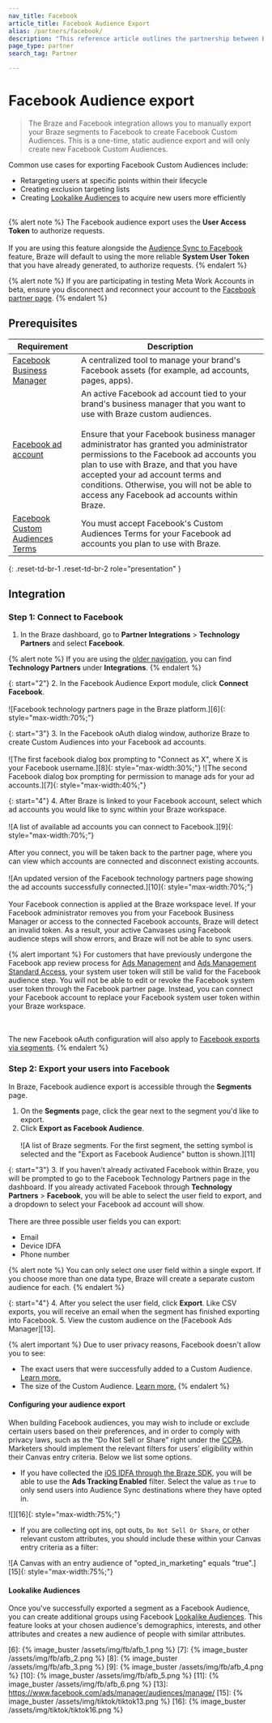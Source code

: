 ```yaml
---
nav_title: Facebook
article_title: Facebook Audience Export
alias: /partners/facebook/
description: "This reference article outlines the partnership between Braze and Facebook, a leading social platform for brands to reach and engage with their customers."
page_type: partner
search_tag: Partner

---
```


# Facebook Audience export

> The Braze and Facebook integration allows you to manually export your Braze segments to Facebook to create Facebook Custom Audiences. This is a one-time, static audience export and will only create new Facebook Custom Audiences.

Common use cases for exporting Facebook Custom Audiences include:
- Retargeting users at specific points within their lifecycle
- Creating exclusion targeting lists
- Creating [Lookalike Audiences][4] to acquire new users more efficiently
<br><br>

{% alert note %}
The Facebook audience export uses the **User Access Token** to authorize requests.<br><br>
If you are using this feature alongside the [Audience Sync to Facebook]({{site.baseurl}}/audience_sync_facebook/) feature, Braze will default to using the more reliable **System User Token** that you have already generated, to authorize requests.
{% endalert %}

{% alert note %}
If you are participating in testing Meta Work Accounts in beta, ensure you disconnect and reconnect your account to the [Facebook partner page]({{site.baseurl}}/partners/canvas_steps/facebook_audience_sync#step-1-connect-to-facebook). 
{% endalert %}

## Prerequisites

| Requirement | Description |
| ----------- | ----------- |
| [Facebook Business Manager][1] | A centralized tool to manage your brand's Facebook assets (for example, ad accounts, pages, apps). |
| [Facebook ad account][2] | An active Facebook ad account tied to your brand's business manager that you want to use with Braze custom audiences.<br><br>Ensure that your Facebook business manager administrator has granted you administrator permissions to the Facebook ad accounts you plan to use with Braze, and that you have accepted your ad account terms and conditions. Otherwise, you will not be able to access any Facebook ad accounts within Braze. |
| [Facebook Custom Audiences Terms][3]| You must accept Facebook's Custom Audiences Terms for your Facebook ad accounts you plan to use with Braze.|
{: .reset-td-br-1 .reset-td-br-2 role="presentation" }

## Integration

### Step 1: Connect to Facebook

1. In the Braze dashboard, go to **Partner Integrations** > **Technology Partners** and select **Facebook**. 

{% alert note %}
If you are using the [older navigation]({{site.baseurl}}/navigation), you can find **Technology Partners** under **Integrations**.
{% endalert %}

{: start="2"}
2. In the Facebook Audience Export module, click **Connect Facebook**. <br><br>![Facebook technology partners page in the Braze platform.][6]{: style="max-width:70%;"}

{: start="3"}
3. In the Facebook oAuth dialog window, authorize Braze to create Custom Audiences into your Facebook ad accounts. <br><br>![The first facebook dialog box prompting to "Connect as X", where X is your Facebook username.][8]{: style="max-width:30%;"}  ![The second Facebook dialog box prompting for permission to manage ads for your ad accounts.][7]{: style="max-width:40%;"}

{: start="4"}
4. After Braze is linked to your Facebook account, select which ad accounts you would like to sync within your Braze workspace. <br><br>![A list of available ad accounts you can connect to Facebook.][9]{: style="max-width:70%;"}<br><br> After you connect, you will be taken back to the partner page, where you can view which accounts are connected and disconnect existing accounts. <br><br> ![An updated version of the Facebook technology partners page showing the ad accounts successfully connected.][10]{: style="max-width:70%;"}<br>
<br> Your Facebook connection is applied at the Braze workspace level. If your Facebook administrator removes you from your Facebook Business Manager or access to the connected Facebook accounts, Braze will detect an invalid token. As a result, your active Canvases using Facebook audience steps will show errors, and Braze will not be able to sync users. 

{% alert important %}
For customers that have previously undergone the Facebook app review process for [Ads Management](https://developers.facebook.com/docs/facebook-login/permissions/#reference-ads_management) and [Ads Management Standard Access](https://developers.facebook.com/docs/marketing-api/access#standard), your system user token will still be valid for the Facebook audience step. You will not be able to edit or revoke the Facebook system user token through the Facebook partner page. Instead, you can connect your Facebook account to replace your Facebook system user token within your Braze workspace. 

<br><br>The new Facebook oAuth configuration will also apply to [Facebook exports via segments]({{site.baseurl}}/partners/message_orchestration/additional_channels/retargeting/facebook/#prerequisites). 
{% endalert %}

### Step 2: Export your users into Facebook

In Braze, Facebook audience export is accessible through the **Segments** page. 

1. On the **Segments** page, click the gear next to the segment you'd like to export.
2. Click **Export as Facebook Audience**. <br><br>![A list of Braze segments. For the first segment, the setting symbol is selected and the "Export as Facebook Audience" button is shown.][11]

{: start="3"}
3. If you haven't already activated Facebook within Braze, you will be prompted to go to the Facebook Technology Partners page in the dashboard. If you already activated Facebook through **Technology Partners** > **Facebook**, you will be able to select the user field to export, and a dropdown to select your Facebook ad account will show. <br><br> There are three possible user fields you can export:  
- Email
- Device IDFA
- Phone number

{% alert note %}
You can only select one user field within a single export. If you choose more than one data type, Braze will create a separate custom audience for each.
{% endalert %}

{: start="4"}
4. After you select the user field, click **Export**. Like CSV exports, you will receive an email when the segment has finished exporting into Facebook.
5. View the custom audience on the [Facebook Ads Manager][13].

{% alert important %}
Due to user privacy reasons, Facebook doesn't allow you to see:

- The exact users that were successfully added to a Custom Audience. [Learn more.](https://www.facebook.com/business/help/112061095610075)
- The size of the Custom Audience. [Learn more.](https://marketingland.com/exclusive-facebook-will-no-longer-show-audience-reach-estimates-for-custom-audiences-after-vulnerability-detected-236923)
{% endalert %}

#### Configuring your audience export

When building Facebook audiences, you may wish to include or exclude certain users based on their preferences, and in order to comply with privacy laws, such as the “Do Not Sell or Share” right under the [CCPA](https://oag.ca.gov/privacy/ccpa). Marketers should implement the relevant filters for users’ eligibility within their Canvas entry criteria. Below we list some options. 

- If you have collected the [iOS IDFA through the Braze SDK]({{site.baseurl}}/developer_guide/platform_integration_guides/swift/initial_sdk_setup/other_sdk_customizations/#optional-idfa-collection), you will be able to use the **Ads Tracking Enabled** filter. Select the value as `true` to only send users into Audience Sync destinations where they have opted in. 

![][16]{: style="max-width:75%;"}

- If you are collecting opt ins, opt outs, `Do Not Sell Or Share`, or other relevant custom attributes, you should include these within your Canvas entry criteria as a filter: 

![A Canvas with an entry audience of "opted_in_marketing" equals "true".][15]{: style="max-width:75%;"}


#### Lookalike Audiences

Once you've successfully exported a segment as a Facebook Audience, you can create additional groups using Facebook [Lookalike Audiences][4]. This feature looks at your chosen audience's demographics, interests, and other attributes and creates a new audience of people with similar attributes.

[1]: https://www.facebook.com/business/help/113163272211510?id=180505742745347
[2]: https://www.facebook.com/business/help/910137316041095?id=420299598837059
[3]: https://www.facebook.com/ads/manage/customaudiences/tos.php
[4]: https://www.facebook.com/business/help/164749007013531?id=401668390442328
[6]: {% image_buster /assets/img/fb/afb_1.png %}
[7]: {% image_buster /assets/img/fb/afb_2.png %}
[8]: {% image_buster /assets/img/fb/afb_3.png %}
[9]: {% image_buster /assets/img/fb/afb_4.png %}
[10]: {% image_buster /assets/img/fb/afb_5.png %}
[11]: {% image_buster /assets/img/fb/afb_6.png %}
[13]: https://www.facebook.com/ads/manager/audiences/manage/
[15]: {% image_buster /assets/img/tiktok/tiktok13.png %}
[16]: {% image_buster /assets/img/tiktok/tiktok16.png %}

